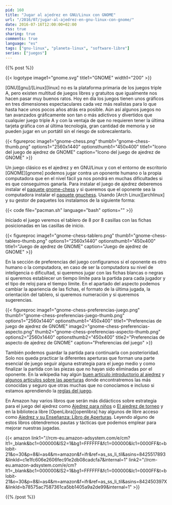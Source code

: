 ```yaml
---
pid: 160
title: "Jugar al ajedrez en GNU/Linux con GNOME"
url: "/2016/07/jugar-al-ajedrez-en-gnu-linux-con-gnome/"
date: 2016-07-16T12:00:00+02:00
rss: true
sharing: true
comments: true
language: "es"
tags: ["gnu-linux", "planeta-linux", "software-libre"]
series: ["juegos"]
---
```


{{% post %}}

{{< logotype image1="gnome.svg" title1="GNOME" width1="200" >}}

[GNU][gnu]/[Linux][linux] no es la plataforma primaria de los juegos triple A, pero existen multitud de juegos libres y gratuitos que igualmente nos hacen pasar muy buenos ratos. Hoy en día los juegos tienen unos gráficos en tres dimensiones espectaculares cada vez más realistas para lo que hasta hace unos pocos años atrás era posible. Aún así algunos juegos no tan avanzados gráficamente son tan o más adictivos y divertidos que cualquier juego triple A y con la ventaja de que no requieren tener la última tarjeta gráfica con al última tecnología, gran cantidad de memoria y se pueden jugar en un portátil sin el riesgo de sobrecalentarlo.

{{< figureproc
    image1="gnome-chess.png" thumb1="gnome-chess-thumb.png" options1="2560x1440" optionsthumb1="450x400" title1="Icono del juego de ajedrez de GNOME"
    caption="Icono del juego de ajedrez de GNOME" >}}

Un juego clásico es el ajedrez y en GNU/Linux y con el entorno de escritorio [GNOME][gnome] podemos jugar contra un oponente humano o la propia computadora que en el nivel fácil ya nos pondrá en muchas dificultades si es que conseguimos ganarla. Para instalar el juego de ajedrez deberemos instalar el [paquete gnome-chess](https://www.archlinux.org/packages/extra/x86_64/gnome-chess/) y si queremos que el oponente sea la computadora instalar el [paquete gnuchess](https://www.archlinux.org/packages/community/x86_64/gnuchess/). Usando [Arch Linux][archlinux] y su gestor de paquetes los instalamos de la siguiente forma:

{{< code file="pacman.sh" language="bash" options="" >}}

Iniciado el juego veremos el tablero de 8 por 8 casillas con las fichas posicionadas en las casillas de inicio.

{{< figureproc
    image1="gnome-chess-tablero.png" thumb1="gnome-chess-tablero-thumb.png" options1="2560x1440" optionsthumb1="450x400" title1="Juego de ajedrez de GNOME"
    caption="Juego de ajedrez de GNOME" >}}

En la sección de preferencias del juego configuramos si el oponente es otro humano o la computadora, en caso de ser la computadora su nivel de inteligencia o dificultad, si queremos jugar con las fichas blancas o negras si queremos establecer un tiempo límite para la partida para cada jugador y el tipo de reloj para el tiempo límite. En el apartado del aspecto podemos cambiar la apariencia de las fichas, el formato de la última jugada, la orientación del tablero, si queremos numeración y si queremos sugerencias.

{{< figureproc
    image1="gnome-chess-preferencias-juego.png" thumb1="gnome-chess-preferencias-juego-thumb.png" options1="2560x1440" optionsthumb1="450x400" title1="Preferencias de juego de ajedrez de GNOME"
    image2="gnome-chess-preferencias-aspecto.png" thumb2="gnome-chess-preferencias-aspecto-thumb.png" options2="2560x1440" optionsthumb2="450x400" title2="Preferencias de aspecto de ajedrez de GNOME"
    caption="Preferencias del juego" >}}

También podemos guardar la partida para continuarla con posterioridad. Solo nos queda practicar la diferentes aperturas que forman una parte esencial de juego seguir alguna estrategia para el juego medio y como finalizar la partida con las piezas que no hayan sido eliminadas por el oponente. En la wikipedia hay algún [buen artículo introductorio al ajedrez](https://es.wikipedia.org/wiki/Ajedrez) y [algunos artículos sobre las aperturas](https://es.wikipedia.org/wiki/Apertura_(ajedrez)) donde encontratremos las más conocidas y seguro que otras muchas que no conocíamos e incluso si estamos aprendiendo la [reglas del juego](https://es.wikipedia.org/wiki/Leyes_del_ajedrez).

En Amazon hay varios libros que serán más didácticos sobre estrategia para el juego del ajedrez como [Ajedrez para niños](https://amzn.to/29Cj30T) o [El ajedrez de torneo](https://amzn.to/29CiOTD) y en la biblioteca libre [OpenLibra][openlibra] hay algunos de libre acceso como [Ajedrez y su Enseñanza: Libro de Aperturas](https://openlibra.com/es/book/ajedrez-y-su-ensenanza-libro-de-aperturas). Leyendo alguno de estos libros obtendremos pautas y tácticas que podemos emplear para mejorar nuestras jugadas.

{{< amazon
    link1="//rcm-eu.amazon-adsystem.com/e/cm?lt1=_blank&bc1=000000&IS2=1&bg1=FFFFFF&fc1=000000&lc1=0000FF&t=blobit-21&o=30&p=8&l=as4&m=amazon&f=ifr&ref=as_ss_li_til&asins=8425517893&linkId=c1e1fc606e2606fec91e2db08cadcfa7&internal=1"
    link2="//rcm-eu.amazon-adsystem.com/e/cm?lt1=_blank&bc1=000000&IS2=1&bg1=FFFFFF&fc1=000000&lc1=0000FF&t=blobit-21&o=30&p=8&l=as4&m=amazon&f=ifr&ref=as_ss_li_til&asins=842450397X&linkId=b78575ac7587361ca5bb1405a9a2de99&internal=1" >}}

{{% /post %}}
